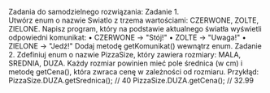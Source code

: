 Zadania do samodzielnego rozwiązania: 
Zadanie 1.  
Utwórz enum o nazwie Swiatlo z trzema wartościami: CZERWONE, ZOLTE, ZIELONE. Napisz 
program, który na podstawie aktualnego światła wyświetli odpowiedni komunikat: 
• CZERWONE → "Stój!" 
• ZOLTE → "Uwaga!" 
• ZIELONE → "Jedź!" 
Dodaj metodę getKomunikat() wewnątrz enum. 
Zadanie 2. 
Zdefiniuj enum o nazwie PizzaSize, który zawiera rozmiary: MALA, SREDNIA, DUZA. Każdy 
rozmiar powinien mieć pole średnica (w cm) i metodę getCena(), która zwraca cenę w zależności od 
rozmiaru. Przykłąd: 
PizzaSize.DUZA.getSrednica(); // 40 
PizzaSize.DUZA.getCena(); // 32.99

